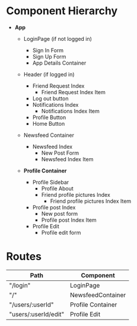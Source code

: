 # Component Hierarchy

* **App**
  * LoginPage (if not logged in)
    * Sign In Form
    * Sign Up Form
    * App Details Container
  * Header (if logged in)
    * Friend Request Index
      * Friend Request Index Item
    * Log out button
    * Notifications Index
      * Notifications Index Item
    * Profile Button
    * Home Button
  * Newsfeed Container
    * Newsfeed Index
      * New Post Form
      * Newsfeed Index Item

  * **Profile Container**
    * Profile Sidebar
      * Profile About
      * Friend profile pictures Index
        * Friend profile pictures Index Item
    * Profile post Index
      * New post form
      * Profile post Index Item
    * Profile Edit
      * Profile edit form


# Routes

| Path                | Component          |
|---------------------|--------------------|
|"/login"             | LoginPage          |
|"/"                  | NewsfeedContainer  |
|"/users/:userId"     | Profile Container  |
|"users/:userId/edit" | Profile Edit       |
